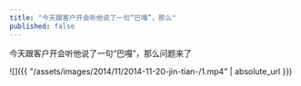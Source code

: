 ```yaml
---
title: "今天跟客户开会听他说了一句“巴嘎”，那么"
published: false
---
```

今天跟客户开会听他说了一句“巴嘎”，那么问题来了



![]({{ "/assets/images/2014/11/2014-11-20-jin-tian-/1.mp4" | absolute_url }})
